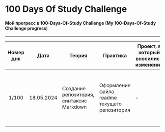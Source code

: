 # 100 Days Of Study Challenge

#### Мой прогресс в 100-Days-Of-Study Challenge  (My 100-Days-Of-Study Challenge progress)
---

Номер дня |   Дата      |   Теория            |            Практика           | Проект, в который вносились изменения |     Ссылки на материалы         | 
:--------:|:-----------:|---------------------|-------------------------------|---------------------------------------|---------------------------------|
1/100     | 18.05.2024  | Создание репозитория, синтаксис Markdown  |Оформление файла readme текущего репозитория | - | 1. [Markdown Cheatsheet (EN)](https://github.com/adam-p/markdown-here/wiki/Markdown-Cheatsheet) 2. [Шпаргалка по синтаксису Markdown (рус.)](https://ydmitry.ru/blog/rukovodstvo-po-markdown-dlya-uproshcheniya-veb-razrabotki/)    
